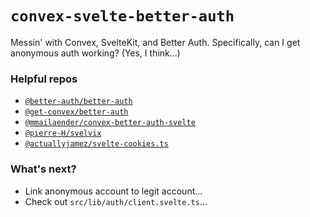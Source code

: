 # `convex-svelte-better-auth`

Messin' with Convex, SvelteKit, and Better Auth. Specifically, can I get anonymous auth working? (Yes, I think...)

### Helpful repos

- [`@better-auth/better-auth`](https://github.com/better-auth/better-auth)
- [`@get-convex/better-auth`](https://github.com/get-convex/better-auth)
- [`@mmailaender/convex-better-auth-svelte`](https://github.com/mmailaender/convex-better-auth-svelte)
- [`@pierre-H/svelvix`](https://github.com/pierre-H/svelvix)
- [`@actuallyjamez/svelte-cookies.ts`](https://gist.github.com/actuallyjamez/d345f52b3ecaaebadd320f98909951d6)

### What's next?

- Link anonymous account to legit account...
- Check out `src/lib/auth/client.svelte.ts`...
